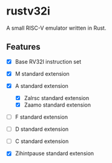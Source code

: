 # rustv32i

A small RISC-V emulator written in Rust.

## Features

- [x] Base RV32I instruction set
- [x] M standard extension
- [x] A standard extension
    - [x] Zalrsc standard extension
    - [x] Zaamo standard extension
- [ ] F standard extension
- [ ] D standard extension
- [ ] C standard extension

- [x] Zihintpause standard extension
